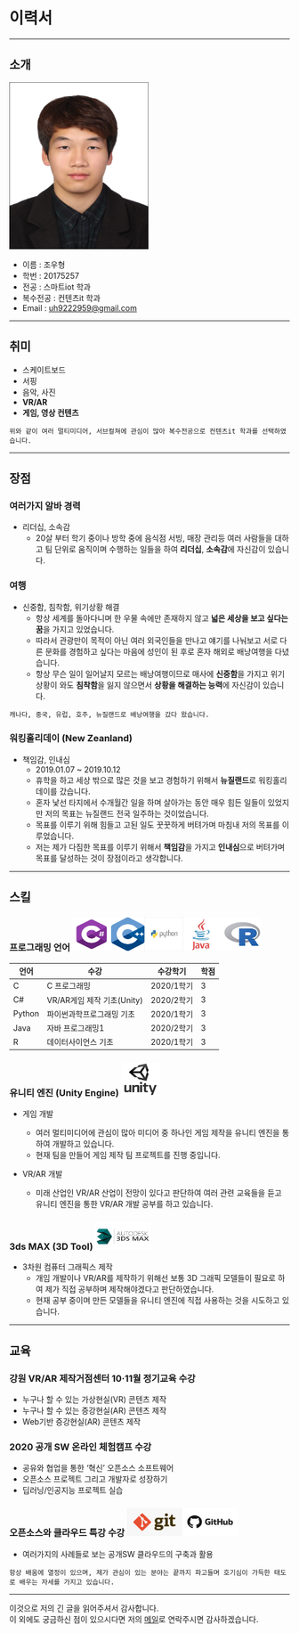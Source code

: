 # 이력서
---
## 소개

<img src=JUH.jpg height=300 width=250>   

- 이름 : 조우형
- 학번 : 20175257
- 전공 : 스마트iot 학과
- 복수전공 : 컨텐츠it 학과
- Email : uh9222959@gmail.com
---
## 취미
* 스케이트보드
* 서핑
* 음악, 사진
* **VR/AR**
* **게임, 영상 컨텐츠**
```
위와 같이 여러 멀티미디어, 서브컬쳐에 관심이 많아 복수전공으로 컨텐츠it 학과를 선택하였습니다.
```
---
## 장점
### 여러가지 알바 경력
* 리더십, 소속감
  - 20살 부터 학기 중이나 방학 중에 음식점 서빙, 매장 관리등 여러 사람들을 대하고 팀 단위로 움직이며 수행하는 일들을 하여 **리더십**, **소속감**에 자신감이 있습니다.
### 여행
* 신중함, 침착함, 위기상황 해결
  - 항상 세계를 돌아다니며 한 우물 속에만 존재하지 않고 **넓은 세상을 보고 싶다는 꿈**을 가지고 있었습니다.
  - 따라서 관광만이 목적이 아닌 여러 외국인들을 만나고 얘기를 나눠보고 서로 다른 문화를 경험하고 싶다는 마음에 성인이 된 후로 혼자 해외로 배낭여행을 다녔습니다.
  - 항상 무슨 일이 일어날지 모르는 배낭여행이므로 매사에 **신중함**을 가지고 위기 상황이 와도 **침착함**을 잃지 않으면서 **상황을 해결하는 능력**에 자신감이 있습니다.
```
캐나다, 중국, 유럽, 호주, 뉴질랜드로 배낭여행을 갔다 왔습니다.
```
### 워킹홀리데이 (New Zeanland)
* 책임감, 인내심
  - 2019.01.07 ~ 2019.10.12
  - 휴학을 하고 세상 밖으로 많은 것을 보고 경험하기 위해서 **뉴질랜드**로 워킹홀리데이를 갔습니다.
  - 혼자 낯선 타지에서 수개월간 일을 하며 살아가는 동안 매우 힘든 일들이 있었지만 저의 목표는 뉴질랜드 전국 일주하는 것이었습니다.
  - 목표를 이루기 위해 힘들고 고된 일도 꿋꿋하게 버텨가며 마침내 저의 목표를 이루었습니다.
  - 저는 제가 다짐한 목표를 이루기 위해서 **책임감**을 가지고 **인내심**으로 버텨가며 목표를 달성하는 것이 장점이라고 생각합니다.

---
## 스킬
### 프로그래밍 언어    <img src=ccc.jpg height=60 width=70><img src=c.png height=60 width=60><img src=python.jpg height=60 width=70><img src=java.jpg height=60 width=70><img src=R.jpg height=60 width=70>

|언어|수강|수강학기|학점|
|---|---|---|---|
|C|C 프로그래밍|2020/1학기|3|
|C#|VR/AR게임 제작 기초(Unity)|2020/2학기|3|
|Python|파이썬과학프로그래밍 기초|2020/1학기|3|
|Java|자바 프로그래밍1|2020/2학기|3|
|R|데이터사이언스 기초|2020/1학기|3|

### 유니티 엔진 (Unity Engine) <img src=unity.png height=60 width=70>

* 게임 개발
  - 여러 멀티미디어에 관심이 많아 미디어 중 하나인 게임 제작을 유니티 엔진을 통하여 개발하고 있습니다.
  - 현재 팀을 만들어 게임 제작 팀 프로젝트를 진행 중입니다.
  
* VR/AR 개발
  - 미래 산업인 VR/AR 산업이 전망이 있다고 판단하여 여러 관련 교육들을 듣고 유니티 엔진을 통한 VR/AR 개발 공부를 하고 있습니다.
  
### 3ds MAX (3D Tool) <img src=max.png height=50 width=100>

* 3차원 컴퓨터 그래픽스 제작
  - 개임 개발이나 VR/AR를 제작하기 위해선 보통 3D 그래픽 모델들이 필요로 하여 제가 직접 공부하며 제작해야겠다고 판단하였습니다.
  - 현재 공부 중이며 만든 모델들을 유니티 엔진에 직접 사용하는 것을 시도하고 있습니다.
---
## 교육
### 강원 VR/AR 제작거점센터 10·11월 정기교육 수강
* 누구나 할 수 있는 가상현실(VR) 콘텐츠 제작
* 누구나 할 수 있는 증강현실(AR) 콘텐츠 제작
* Web기반 증강현실(AR) 콘텐츠 제작

### 2020 공개 SW 온라인 체험캠프 수강 
* 공유와 협업을 통한 ‘혁신’ 오픈소스 소프트웨어
* 오픈소스 프로젝트 그리고 개발자로 성장하기
* 딥러닝/인공지능 프로젝트 실습

### 오픈소스와 클라우드 특강 수강 <img src=git.png height=50 width=100><img src=github.jpg height=50 width=100>
* 여러가지의 사례들로 보는 공개SW 클라우드의 구축과 활용
```
항상 배움에 열정이 있으며, 제가 관심이 있는 분야는 끝까지 파고들며 호기심이 가득한 태도로 배우는 자세를 가지고 있습니다.
```
---
이것으로 저의 긴 글을 읽어주셔서 감사합니다.
<br>이 외에도 궁금하신 점이 있으시다면 저의 [메일](uh9222959@gmail.com)로 연락주시면 감사하겠습니다. 
